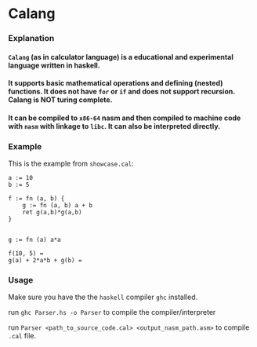 # Calang
### Explanation
#### `Calang` (as in calculator language) is a educational and experimental language written in haskell. 
#### It supports basic mathematical operations and defining (nested) functions. It does not have `for` or `if` and does not support recursion. Calang is NOT turing complete.  
#### It can be compiled to `x86-64` nasm and then compiled to machine code with `nasm` with linkage to `libc`. It can also be interpreted directly.

### Example 
This is the example from `showcase.cal`:

```
a := 10
b := 5

f := fn (a, b) {
    g := fn (a, b) a + b
    ret g(a,b)*g(a,b)
}


g := fn (a) a*a

f(10, 5) = 
g(a) + 2*a*b + g(b) =
```

### Usage
Make sure you have the the `haskell` compiler `ghc` installed.

run `ghc Parser.hs -o Parser` to compile the compiler/interpreter

run `Parser <path_to_source_code.cal> <output_nasm_path.asm>` to compile `.cal` file.

